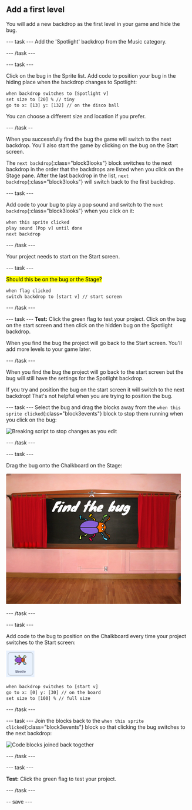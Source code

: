 ## Add a first level

You will add a new backdrop as the first level in your game and hide the bug. 

--- task ---
Add the 'Spotlight' backdrop from the Music category.

--- /task ---

--- task ---

Click on the bug in the Sprite list. Add code to position your bug in the hiding place when the backdrop changes to Spotlight:

```blocks3
when backdrop switches to [Spotlight v]
set size to [20] % // tiny
go to x: [13] y: [132] // on the disco ball
```

You can choose a different size and location if you prefer. 

--- /task --

When you successfully find the bug the game will switch to the next backdrop. You'll also start the game by clicking on the bug on the Start screen.


The `next backdrop`{:class="block3looks"} block switches to the next backdrop in the order that the backdrops are listed when you click on the Stage pane. After the last backdrop in the list, `next backdrop`{:class="block3looks"} will switch back to the first backdrop.

--- task ---

Add code to your bug to play a pop sound and switch to the `next backdrop`{:class="block3looks"} when you click on it:

```blocks3
when this sprite clicked
play sound [Pop v] until done
next backdrop
```

--- /task ---

Your project needs to start on the Start screen.

--- task ---

<mark>Should this be on the bug or the Stage?</mark>

```blocks3
when flag clicked
switch backdrop to [start v] // start screen
```

--- /task ---

--- task ---
**Test:** Click the green flag to test your project. Click on the bug on the start screen and then click on the hidden bug on the Spotlight backdrop.

When you find the bug the project will go back to the Start screen. You'll add more levels to your game later.

--- /task ---

When you find the bug the project will go back to the start screen but the bug will still have the settings for the Spotlight backdrop. 

If you try and position the bug on the start screen it will switch to the next backdrop! That's not helpful when you are trying to position the bug.

--- task ---
Select the bug and drag the blocks away from the `when this sprite clicked`{:class="block3events"} block to stop them running when you click on the bug:

![Breaking script to stop changes as you edit](breaking-script.gif)

--- /task ---

--- task ---

Drag the bug onto the Chalkboard on the Stage:

![Bug sprite positioned on the Chalkboard](images/bug-chalkboard.png)

--- /task ---

--- task ---

Add code to the bug to position on the Chalkboard every time your project switches to the Start screen:

![Bug sprite](images/bug-sprite.png)

```blocks3
when backdrop switches to [start v]
go to x: [0] y: [30] // on the board
set size to [100] % // full size
```
--- /task ---

--- task ---
Join the blocks back to the `when this sprite clicked`{:class="block3events"} block so that clicking the bug switches to the next backdrop:

![Code blocks joined back together](fixed-script.gif)

--- /task ---

--- task ---

**Test:** Click the green flag to test your project. 

--- /task ---

-- save ---